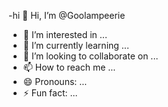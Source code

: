 -hi 👋 Hi, I’m @Goolampeerie
- 👀 I’m interested in ...
- 🌱 I’m currently learning ...
- 💞️ I’m looking to collaborate on ...
- 📫 How to reach me ...
- 😄 Pronouns: ...
- ⚡ Fun fact: ...

<!---
Goolampeerie/Goolampeerie is a ✨ special ✨ repository because its `README.md` (this file) appears on your GitHub profile.
You can click the Preview link to take a look at your changes.
--->
